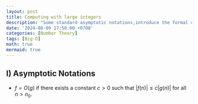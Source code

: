 ```yaml
---
layout: post
title: Computing with large integers
description: "Some standard asymptotic notations,introduce the formal computational model, and discuss the complexity of some basic algorithms."
date: '2024-08-09 17:58:00 +0700'
categories: [Number Theory]
tags: [Big-O]
math: true
mermaid: true
---
```


## I) Asymptotic Notations ##

- $f = O(g)$ if there exists a constant $c > 0$ such that $|f(n)| \leq c|g(n)|$ for all $n > n_0$.
